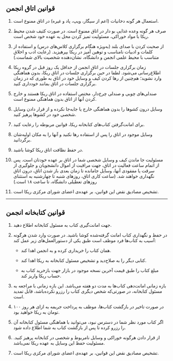 
## قوانین اتاق انجمن 


1. استعمال هر گونه دخانیات (اعم از سیگار، ویپ، پاد و غیره) در اتاق ممنوع است. 
   
2. صرف هر گونه وعده غذایی بو دار در اتاق ممنوع است. در صورت کثیف شدن محیط ریکا با مواد خوراکی، مسئولیت تمیز کردن محل به عهده خود شخص است.
   
3. از صحبت کردن با صدای بلند (به‌‌ویژه هنگام برگزاری کلاس‌های درس) و استفاده از کلمات و ادبیات نامناسب و توهین آمیز در ریکا بپرهیزید. (رعایت ادب و اخلاق متناسب با محیط علمی انجمن و دانشگاه، نشان‌دهنده شخصیت بالای شماست.)
   
4. زمان برگزاری جلسات در اتاق انجمن از حداقل یک روز قبل در گروه ریکا اطلاع‌رسانی می‌شود. لطفا در حین برگزاری جلسات در اتاق ریکا، بدون هماهنگی وارد نشوید؛ هم‌چنین از رها کردن کیف و وسایل خود در اتاق به طوری که در زمان برگزاری جلسات در اتاق بمانند خودداری کنید.
   
5. صندلی‌های چوبی و صندلی چرخ‌دار، مختص استفاده در اتاق ریکا هستند و خارج کردن آنها از اتاق بدون هماهنگی ممنوع است.  
   
6. وسایل درون کشوها را بدون هماهنگی خارج یا جابه‌جا نکرده و از قرار دادن وسایل شخصی خود در کشوها پرهیز کنید. 
   
7. برای امانت‌گرفتن کتاب‌های کتابخانه ریکا، قوانین مربوطه را رعایت کنید. 
   
8. وسایل موجود در اتاق را پس از استفاده رها نکنید و آنها را به مکان اولیه‌شان برگردانید. 
   
9. در حفظ نظافت اتاق ریکا کوشا باشید.
   
10. مسئولیت جا ماندن کیف و وسایل شخصی شما در اتاق بر عهده خودتان است. پس از اتمام ساعت فعالیت در اتاق، جهت مراقبت از اموال دانشجویان و جلوگیری از سرقت یا مفقودی آنها، وسایل جامانده تا زمان بعدی باز شدن اتاق، درون اتاق نگهداری خواهند شد. (ساعت کاری اتاق، روزهای شنبه تا چهارشنبه به استثنای روزهای تعطیلی دانشگاه، تا ساعت ۱۸ است.)

11. تشخیص مصادیق نقض این قوانین، بر عهده‌ی اعضای شورای مرکزی ریکا است.    


---


## قوانین کتابخانه انجمن 


1. جهت امانت‌گیری کتاب به مسئول کتابخانه اطلاع دهید.
   
2. در حفظ و نگهداری کتاب امانت‌ گرفته‌شده کوشا باشید. در صورت وارد شدن هرگونه آسیب به کتاب‌ها فرد موظف است طبق یکی از دستورالعمل‌های زیر عمل کند:
   
    - همان کتاب را خریداری کرده و به انجمن اهدا کند.

    - کتابی دیگر را به صلاح‌دید و تشخیص مسئول کتابخانه به ریکا اهدا کند.

    - مبلغ کتاب را طبق قیمت آخرین نسخه موجود در بازار جهت بازخرید کتاب به حساب ریکا واریز کند.

3. بازه زمانی امانت‌دهی کتاب‌ها به مدت دو هفته می‌باشد. این بازه زمانی با مراجعه به مسئول کتابخانه، در صورتی‌که شخص دیگری کتاب را رزرو نکرده‌باشد، قابل تمدید است.
   
4. در صورت تاخیر در بازگشت کتاب‌ها، موظف به پرداخت جریمه به ازای هر روز ۱۰۰ تومان به ریکا خواهید بود.
   
5. اگر کتاب مورد نظر شما در دسترس نبود، می‌توانید با هماهنگی مسئول کتابخانه آن را رزرو کرده تا پس از بازگشت کتاب به شما اطلاع داده شود.

6. از قرار دادن هرگونه خوراکی و وسایل نامربوط و شخصی در کتابخانه پرهیز کنید. مسئولیت حفظ این وسایل به عهده ریکا نمی‌باشد.

7. تشخیص مصادیق نقض این قوانین، بر عهده‌ی اعضای شورای مرکزی ریکا است.    

